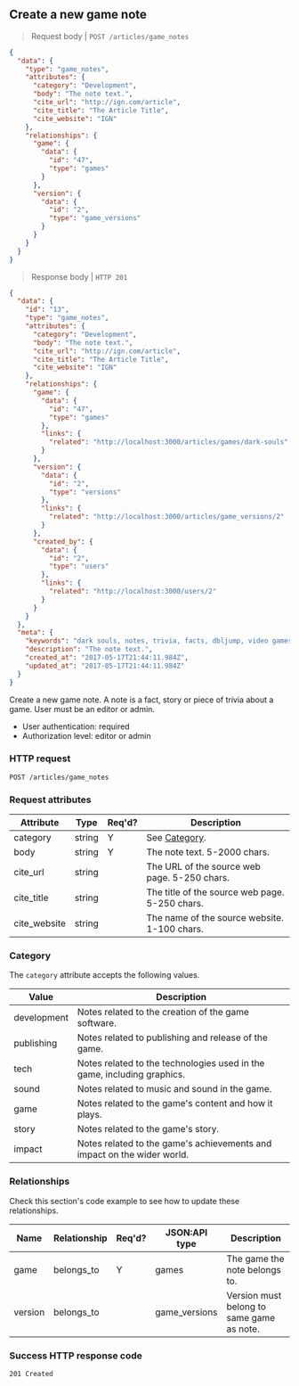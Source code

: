 ## <a name="game_notes_create"></a>Create a new game note

> Request body | `POST /articles/game_notes`

```JSON
{
  "data": {
    "type": "game_notes",
    "attributes": {
      "category": "Development",
      "body": "The note text.",
      "cite_url": "http://ign.com/article",
      "cite_title": "The Article Title",
      "cite_website": "IGN"
    },
    "relationships": {
      "game": {
        "data": {
          "id": "47",
          "type": "games"
        }
      },
      "version": {
        "data": {
          "id": "2",
          "type": "game_versions"
        }
      }
    }
  }
}
```

> Response body | `HTTP 201`

```JSON
{
  "data": {
    "id": "13",
    "type": "game_notes",
    "attributes": {
      "category": "Development",
      "body": "The note text.",
      "cite_url": "http://ign.com/article",
      "cite_title": "The Article Title",
      "cite_website": "IGN"
    },
    "relationships": {
      "game": {
        "data": {
          "id": "47",
          "type": "games"
        },
        "links": {
          "related": "http://localhost:3000/articles/games/dark-souls"
        }
      },
      "version": {
        "data": {
          "id": "2",
          "type": "versions"
        },
        "links": {
          "related": "http://localhost:3000/articles/game_versions/2"
        }
      },
      "created_by": {
        "data": {
          "id": "2",
          "type": "users"
        },
        "links": {
          "related": "http://localhost:3000/users/2"
        }
      }
    }
  },
  "meta": {
    "keywords": "dark souls, notes, trivia, facts, dbljump, video games, pc games, gaming",
    "description": "The note text.",
    "created_at": "2017-05-17T21:44:11.984Z",
    "updated_at": "2017-05-17T21:44:11.984Z"
  }
}
```

Create a new game note. A note is a fact, story or piece of trivia about a game. User must be an editor or admin.

* User authentication: required
* Authorization level: editor or admin

### HTTP request

`POST /articles/game_notes`

### Request attributes

Attribute | Type | Req'd? | Description
--------- | ---- | ------ | -----------
category | string | Y | See [Category](#game_notes_cat).
body | string | Y | The note text. 5-2000 chars.
cite_url | string |  | The URL of the source web page. 5-250 chars.
cite_title | string | | The title of the source web page. 5-250 chars.
cite_website | string | | The name of the source website. 1-100 chars.

### <a name="game_notes_cat"></a>Category

The `category` attribute accepts the following values.

Value | Description
----- | -----------
development | Notes related to the creation of the game software.
publishing | Notes related to publishing and release of the game.
tech | Notes related to the technologies used in the game, including graphics.
sound | Notes related to music and sound in the game.
game | Notes related to the game's content and how it plays.
story | Notes related to the game's story.
impact | Notes related to the game's achievements and impact on the wider world.

### Relationships

Check this section's code example to see how to update these relationships.

Name | Relationship | Req'd? | JSON:API type | Description
---- | ------------ | ------ | ------------- | -----------
game  | belongs_to  | Y  | games  | The game the note belongs to. 
version | belongs_to | | game_versions | Version must belong to same game as note.

### Success HTTP response code

`201 Created`
